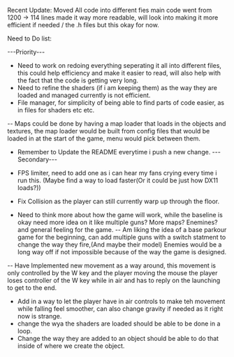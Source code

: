 Recent Update: Moved All code into different fies main code went from 1200 -> 114 lines made it way more readable, will look into making it more efficient if needed / the .h files but this okay for now. 

Need to Do list:

---Priority---
- Need to work on redoing everything seperating it all into different files, this could help efficiency and make it easier to read, will also help with the fact that the code is getting very long.
- Need to refine the shaders (if i am keeping them) as the way they are loaded and managed currently is not efficient.
- File manager, for simplicity of being able to find parts of code easier, as in files for shaders etc etc.

-- Maps could be done by having a map loader that loads in the objects and textures, the map loader would be built from config files that would be loaded in at the start of the game, menu would pick between them.


- Remember to Update the README everytime i push a new change.
---Secondary---
- FPS limiter, need to add one as i can hear my fans crying every time i run this. (Maybe find a way to load faster(Or it could be just how DX11 loads?))
- Fix Collision as the player can still currently warp up through the floor.

- Need to think more about how the game will work, while the baseline is okay need more idea on it like multiple guns? More maps? Enemines? and general feeling for the game.
-- Am liking the idea of a base parkour game for the beginning, can add multiple guns with a switch statment to change the way they fire,(And maybe their model) Enemies would be a long way off if not impossible because of the way the game is designed. 

-- Have Implemented new movement as a way around, this movement is only controlled by the W key and the player moving the mouse the player loses controller of the W key while in air and has to reply on the launching to get to the end.
- Add in a way to let the player have in air controls to make teh movement while falling feel smoother, can also change gravity if needed as it right now is strange.
- change the wya the shaders are loaded should be able to be done in a loop.
- Change the way they are added to an object should be able to do that inside of where we create the object.